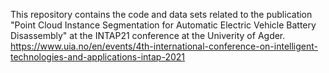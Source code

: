 This repository contains the code and data sets related to the publication "Point Cloud Instance Segmentation for Automatic Electric Vehicle Battery Disassembly" at the INTAP21 conference at the Univerity of Agder.
https://www.uia.no/en/events/4th-international-conference-on-intelligent-technologies-and-applications-intap-2021
